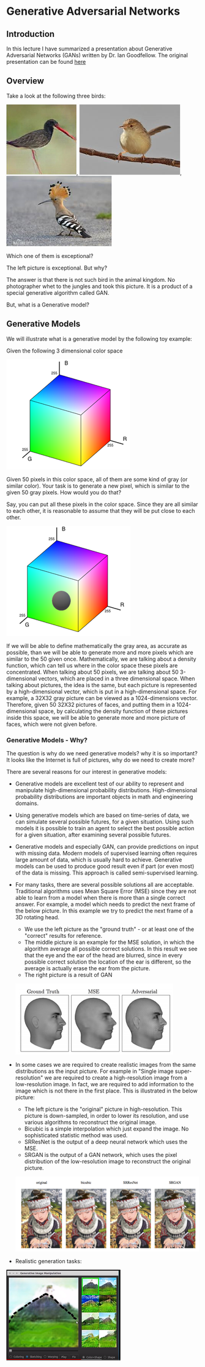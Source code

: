 # Generative Adversarial Networks

## Introduction
In this lecture I have summarized a presentation about Generative Adversarial Networks (GANs) written by Dr. Ian Goodfellow. The original presentation can be found [here](/files/generative_adversarial_networks.pdf)

## Overview
Take a look at the following three birds:

![](/files/slide02_2.png), ![](/files/slide02_1.png), ![](/files/slide02_3.png)

Which one of them is exceptional?

The left picture is exceptional. But why?

The answer is that there is not such bird in the animal kingdom. No photographer whet to the jungles and took this picture. It is a product of a special generative algorithm called GAN.

But, what is a Generative model?

## Generative Models
We will illustrate what is a generative model by the following toy example:

Given the following 3 dimensional color space

![](/files/slide05.png)

Given 50 pixels in this color space, all of them are some kind of gray (or similar color). Your task is to generate a new pixel, which is similar to the given 50 gray pixels. How would you do that?

Say, you can put all these pixels in the color space. Since they are all similar to each other, it is reasonable to assume that they will be put close to each other.

![](/files/slide06.png)

If we will be able to define mathematically the gray area, as accurate as possible, than we will be able to generate more and more pixels which are similar to the 50 given once. Mathematically, we are talking about a density function, which can tell us where in the color space these pixels are concentrated.
When talking about 50 pixels, we are talking about 50 3-dimensional vectors, which are placed in a three dimensional space. When talking about pictures, the idea is the same, but each picture is represented by a high-dimensional vector, which is put in a high-dimensional space. For example, a 32X32 gray picture can be viewed as a 1024-dimensions vector.
Therefore, given 50 32X32 pictures of faces, and putting them in a 1024-dimensional space, by calculating the density function of these pictures inside this space, we will be able to generate more and more picture of faces, which were not given before.

### Generative Models - Why?
The question is why do we need generative models? why it is so important? It looks like the Internet is full of pictures, why do we need to create more?

There are several reasons for our interest in generative models:
- Generative models are excellent test of our ability to represent and manipulate high-dimensional probability distributions. High-dimensional probability distributions are important objects in math and engineering domains.
- Using generative models which are based on time-series of data, we can simulate several possible futures, for a given situation. Using such models it is possible to train an agent to select the best possible action for a given situation, after examining several possible futures.
- Generative models and especially GAN, can provide predictions on input with missing data. Modern models of supervised learning often requires large amount of data, which is usually hard to achieve. Generative models can be used to produce good result even if part (or even most) of the data is missing. This approach is called semi-supervised learning.
- For many tasks, there are several possible solutions all are acceptable. Traditional algorithms uses Mean Square Error (MSE) since they are not able to learn from a model when there is more than a single correct answer. For example, a model which needs to predict the next frame of the below picture. In this example we try to predict the next frame of a 3D rotating head. 
  - We use the left picture as the "ground truth" - or at least one of the "correct" results for reference.
  - The middle picture is an example for the MSE solution, in which the algorithm average all possible correct solutions. In this result we see that the eye and the ear of the head are blurred, since in every possible correct solution the location of the ear is different, so the average is actually erase the ear from the picture.
  - The right picture is a result of GAN
  
  ![](/files/slide08.png)
  
- In some cases we are required to create realistic images from the same distributions as the input picture. For example in "Single image super-resolution" we are required to create a high-resolution image from a low-resolution image. In fact, we are required to add information to the image which is not there in the first place. This is illustrated in the below picture:
  - The left picture is the "original" picture in high-resolution. This picture is down-sampled, in order to lower its resolution, and use various algorithms to reconstruct the original image.
  - Bicubic is a simple interpolation which just expand the image. No sophisticated statistic method was used.
  - SRResNet is the output of a deep neural network which uses the MSE.
  - SRGAN is the output of a GAN network, which uses the pixel distribution of the low-resolution image to reconstruct the original picture.
  
  ![](/files/slide09.png)
  
- Realistic generation tasks:

[![](/files/slide10.png)](https://youtu.be/9c4z6YsBGQ0 "Generative Visual Manipulation on the Natural Image Manifold")
  

 


